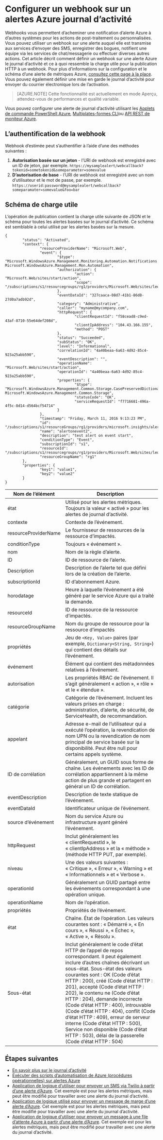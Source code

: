 <properties
    pageTitle="Configurer un webhook sur les alertes de journal d’activité Azure | Microsoft Azure"
    description="Apprendre à utiliser les alertes de journal d’activité pour appeler webhooks. "
    authors="kamathashwin"
    manager="carolz"
    editor=""
    services="monitoring-and-diagnostics"
    documentationCenter="monitoring-and-diagnostics"/>

<tags
    ms.service="monitoring-and-diagnostics"
    ms.workload="na"
    ms.tgt_pltfrm="na"
    ms.devlang="na"
    ms.topic="article"
    ms.date="10/20/2016"
    ms.author="ashwink"/>

# <a name="configure-a-webhook-on-an-azure-activity-log-alerts"></a>Configurer un webhook sur un alertes Azure journal d’activité

Webhooks vous permettent d’acheminer une notification d’alerte Azure à d’autres systèmes pour les actions de post-traitement ou personnalisées. Vous pouvez utiliser un webhook sur une alerte auquel elle est transmise aux services d’envoyer des SMS, enregistrer des bogues, notifient une équipe via les services de chat/messagerie ou effectuer diverses autres actions. Cet article décrit comment définir un webhook sur une alerte Azure le journal d’activité et ce à quoi ressemble la charge utile pour la publication HTTP à un webhook. Pour plus d’informations sur la configuration et le schéma d’une alerte de métriques Azure, [consultez cette page à la place](insights-webhooks-alerts.md). Vous pouvez également définir une mise en garde le journal d’activité pour envoyer du courrier électronique lors de l’activation.

>[AZURE.NOTE] Cette fonctionnalité est actuellement en mode Aperçu, attendez-vous de performances et qualité variable.

Vous pouvez configurer une alerte de journal d’activité utilisant les [Applets de commande PowerShell Azure](insights-powershell-samples.md#create-alert-rules), [Multiplates-formes CLI](insights-cli-samples.md#work-with-alerts)ou [API REST de moniteur Azure](https://msdn.microsoft.com/library/azure/dn933805.aspx).

## <a name="authenticating-the-webhook"></a>L’authentification de la webhook
Webhook d’estimée peut s’authentifier à l’aide d’une des méthodes suivantes :

1. **Autorisation basée sur un jeton** - l’URI de webhook est enregistré avec un ID de jeton, par exemple. `https://mysamplealert/webcallback?tokenid=sometokenid&someparameter=somevalue`
2.  **D’autorisation de base** - l’URI de webhook est enregistré avec un nom d’utilisateur et le mot de passe, par exemple. `https://userid:password@mysamplealert/webcallback?someparamater=somevalue&foo=bar`

## <a name="payload-schema"></a>Schéma de charge utile
L’opération de publication contient la charge utile suivante de JSON et le schéma pour toutes les alertes basées sur le journal d’activité. Ce schéma est semblable à celui utilisé par les alertes basées sur la mesure.

```
{
        "status": "Activated",
        "context": {
                "resourceProviderName": "Microsoft.Web",
                "event": {
                        "$type": "Microsoft.WindowsAzure.Management.Monitoring.Automation.Notifications.GenericNotifications.Datacontracts.InstanceEventContext, Microsoft.WindowsAzure.Management.Mon.Automation",
                        "authorization": {
                                "action": "Microsoft.Web/sites/start/action",
                                "scope": "/subscriptions/s1/resourcegroups/rg1/providers/Microsoft.Web/sites/leoalerttest"
                        },
                        "eventDataId": "327caaca-08d7-41b1-86d8-27d0a7adb92d",
                        "category": "Administrative",
                        "caller": "myname@mycompany.com",
                        "httpRequest": {
                                "clientRequestId": "f58cead8-c9ed-43af-8710-55e64def208d",
                                "clientIpAddress": "104.43.166.155",
                                "method": "POST"
                        },
                        "status": "Succeeded",
                        "subStatus": "OK",
                        "level": "Informational",
                        "correlationId": "4a40beaa-6a63-4d92-85c4-923a25abb590",
                        "eventDescription": "",
                        "operationName": "Microsoft.Web/sites/start/action",
                        "operationId": "4a40beaa-6a63-4d92-85c4-923a25abb590",
                        "properties": {
                                "$type": "Microsoft.WindowsAzure.Management.Common.Storage.CasePreservedDictionary, Microsoft.WindowsAzure.Management.Common.Storage",
                                "statusCode": "OK",
                                "serviceRequestId": "f7716681-496a-4f5c-8d14-d564bcf54714"
                        }
                },
                "timestamp": "Friday, March 11, 2016 9:13:23 PM",
                "id": "/subscriptions/s1/resourceGroups/rg1/providers/microsoft.insights/alertrules/alertonevent2",
                "name": "alertonevent2",
                "description": "test alert on event start",
                "conditionType": "Event",
                "subscriptionId": "s1",
                "resourceId": "/subscriptions/s1/resourcegroups/rg1/providers/Microsoft.Web/sites/leoalerttest",
                "resourceGroupName": "rg1"
        },
        "properties": {
                "key1": "value1",
                "key2": "value2"
        }
}
```

|Nom de l’élément       |Description|
|---                |---|
|état             |Utilisé pour les alertes métriques. Toujours la valeur « activé » pour les alertes de journal d’activité.|
|contexte            |Contexte de l’événement.|
|resourceProviderName|Le fournisseur de ressources de la ressource d’impactés.|
|conditionType      |Toujours « événement ».|
|nom               |Nom de la règle d’alerte.|
|ID                 |ID de ressource de l’alerte.|
|Description        |Description de l’alerte tel que défini lors de la création de l’alerte.|
|subscriptionId     |ID d’abonnement Azure.|
|horodatage          |Heure à laquelle l’événement a été généré par le service Azure qui a traité la demande.|
|resourceId         |ID de ressource de la ressource d’impactés.|
|resourceGroupName  |Nom du groupe de ressource pour la ressource d’impactés|
|propriétés         |Jeu de `<Key, Value>` paires (par exemple, `Dictionary<String, String>`) qui contient des détails sur l’événement.|
|événement              |Élément qui contient des métadonnées relatives à l’événement.|
|autorisation      |Les propriétés RBAC de l’événement. Il s’agit généralement « action », « rôle » et le « étendue ».|
|catégorie           |Catégorie de l’événement. Incluent les valeurs prises en charge : administration, d’alerte, de sécurité, de ServiceHealth, de recommandation.|
|appelant             |Adresse e-mail de l’utilisateur qui a exécuté l’opération, la revendication de nom UPN ou la revendication de nom principal de service basée sur la disponibilité. Peut être null pour certains appels système.|
|ID de corrélation      |Généralement, un GUID sous forme de chaîne. Les événements avec les ID de corrélation appartiennent à la même action de plus grande et partagent en général un ID de corrélation.|
|eventDescription   |Description de texte statique de l’événement.|
|eventDataId        |Identificateur unique de l’événement.|
|source d’événement        |Nom du service Azure ou infrastructure ayant généré l’événement.|
|httpRequest        |Inclut généralement les « clientRequestId », le « clientIpAddress » et la « méthode » (méthode HTTP PUT, par exemple).|
|niveau              |Une des valeurs suivantes : « Critique », « Erreur », « Warning » et « Informationnels » et « Verbose ».|
|operationId        |Généralement un GUID partagé entre les événements correspondant à une opération unique.|
|operationName      |Nom de l’opération.|
|propriétés         |Propriétés de l’événement.|
|état             |Chaîne. État de l’opération. Les valeurs courantes sont : « Démarré », « En cours », « Réussi », « Échec », « Active », « Résolu ».|
|Sous-état          |Inclut généralement le code d’état HTTP de l’appel de repos correspondant. Il peut également inclure d’autres chaînes décrivant un sous-état. Sous-état des valeurs courantes sont : OK (Code d’état HTTP : 200), créé (Code d’état HTTP : 201), accepté (Code d’état HTTP : 202), le contenu ne (Code d’état HTTP : 204), demande incorrecte (Code d’état HTTP : 400), introuvable (Code d’état HTTP : 404), conflit (Code d’état HTTP : 409), erreur de serveur interne (Code d’état HTTP : 500), Service non disponible (Code d’état HTTP : 503), délai de la passerelle (Code d’état HTTP : 504)|

## <a name="next-steps"></a>Étapes suivantes
- [En savoir plus sur le journal d’activité](monitoring-overview-activity-logs.md)
- [Exécuter des scripts d’automatisation de Azure (procédures opérationnelles) sur alertes Azure](http://go.microsoft.com/fwlink/?LinkId=627081)
- [Application de logique d’utiliser pour envoyer un SMS via Twilio à partir d’une alerte d’Azure](https://github.com/Azure/azure-quickstart-templates/tree/master/201-alert-to-text-message-with-logic-app). Cet exemple est pour les alertes métriques, mais peut être modifié pour travailler avec une alerte du journal d’activité.
- [Application de logique utilisé pour envoyer un message de marge d’une alerte d’Azure](https://github.com/Azure/azure-quickstart-templates/tree/master/201-alert-to-slack-with-logic-app). Cet exemple est pour les alertes métriques, mais peut être modifié pour travailler avec une alerte du journal d’activité.
- [Application de logique d’utiliser pour envoyer un message à une file d’attente Azure à partir d’une alerte d’Azure](https://github.com/Azure/azure-quickstart-templates/tree/master/201-alert-to-queue-with-logic-app). Cet exemple est pour les alertes métriques, mais peut être modifié pour travailler avec une alerte du journal d’activité.
